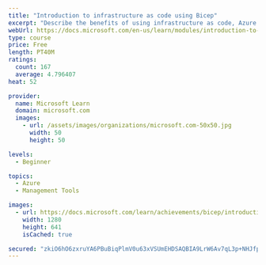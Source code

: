 ```yaml
---
title: "Introduction to infrastructure as code using Bicep"
excerpt: "Describe the benefits of using infrastructure as code, Azure Resource Manager, and Bicep to quickly and confidently scale your cloud deployments."
webUrl: https://docs.microsoft.com/en-us/learn/modules/introduction-to-infrastructure-as-code-using-bicep/
type: course
price: Free
length: PT40M
ratings:
  count: 167
  average: 4.796407
heat: 52

provider:
  name: Microsoft Learn
  domain: microsoft.com
  images:
    - url: /assets/images/organizations/microsoft.com-50x50.jpg
      width: 50
      height: 50

levels:
  - Beginner

topics:
  - Azure
  - Management Tools

images:
  - url: https://docs.microsoft.com/learn/achievements/bicep/introduction-infrastructure-code-using-bicep-social.png
    width: 1280
    height: 641
    isCached: true

secured: "zkiO6hO6zxruYA6PBuBiqPlmV0u63xVSUmEHDSAQBIA9LrW6Av7qL3p+NHJfpI0hfGVWAcuLFGUPDSEZrNy4s8akWNnaBOj9Wcv/EODKOqA+N1hi2Ct+/Iz//9f04t9jbrMkXQEmsMgTMW4PuyOk/5qj4MJgAB0QvEV55BXDSqMEilb8oMGYpR1kt3hVaXaj2C2Kxb5huDwEev57WS4gnQ7WS042FyoF3/8UMbk4SzWQWUrK//XkgzmFolPXOlm42mqt+HLgXnbuknG11zJOSTf4Ow7AkJ4n68C1RuUgZsP2XvtCXtO3+oGZszEFC+ITZ9H0t04aeDCTzaCNWgkmtZc+6AnHuXNgE7xnU6k4UN4T+5fB0qnSQG9/TrrqXr9UrKGXGUWRjGablqgNR5reN1zMkVrgLmT52QuPAgbMJDk=;Yv2IQwNSueqSfHZXjyrfTg=="
---
```


